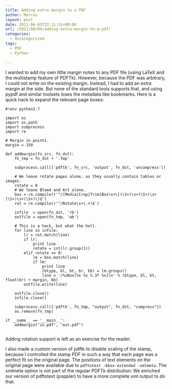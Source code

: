 ```yaml
---
title: Adding extra margin to a PDF
author: Marcus
layout: post
date: 2011-06-03T22:11:51+00:00
url: /2011/06/04/adding-extra-margin-to-a-pdf/
categories:
  - Uncategorized
tags:
  - PDF
  - Python

---
```

I wanted to add my own little margin notes to any PDF file (using LaTeX and the multistamp feature of PDFTk). However, because the PDF was arbitrary, I could not write on the existing margin. Instead, I had to add an extra margin at the side. But none of the standard tools supports that, and using pypdf and similar toolsets loses the metadata like bookmarks. Here is a quick hack to expand the relevant page boxes:

```
#!env python2.7

import os
import os.path
import subprocess
import re

# Margin in points.
margin = 150

def addmargin(fn_src, fn_dst):
    fn_tmp = fn_dst + '.tmp'

    subprocess.call(['pdftk', fn_src, 'output', fn_dst, 'uncompress'])

    # We leave rotate pages alone, as they usually contain tables or images.
    rotate = 0
    # We leave Bleed and Art alone. 
    box = re.compile(r'^/(Media|Crop|Trim)Box\s+\[(\S+)\s+(\S+)\s+(\S+)\s+(\S+)\]$')
    rot = re.compile(r'^/Rotate\s+(.+)$')

    infile  = open(fn_dst, 'rb')
    outfile = open(fn_tmp, 'wb')

    # This is a hack, but what the hell.
    for line in infile:
        lr = rot.match(line)
        if lr:
            print line
            rotate = int(lr.group(1))
        elif rotate == 0:
            lm = box.match(line)
            if lm:
                print line
                (btype, bl, bt, br, bb) = lm.groups()
                line = '/%sBox[%s %s %.3f %s]\n' % (btype, bl, bt, float(br) + margin, bb)
        outfile.write(line)

    outfile.close()
    infile.close()

    subprocess.call(['pdftk', fn_tmp, "output", fn_dst, "compress"])
    os.remove(fn_tmp)

if __name__ == '__main__':
    addmargin("in.pdf", "out.pdf")
  
```

Adding rotation support is left as an exercise for the reader.

I also made a custom version of pdftk to disable scaling of the stamp, because I controlled the stamp PDF in such a way that each page was a perfect fit on the original page. The positions of text elements on the original page were available due to `pdftotext -bbox-extended -xmlmeta`. The xmlmeta option is not part of the regular PDFTk distribution: We enriched our version of pdftotext (poppler) to have a more complete xml output to do that.
